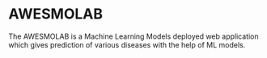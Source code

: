 # AWESMOLAB
The AWESMOLAB is a Machine Learning Models deployed web application which gives prediction of various diseases with the help of ML models.
